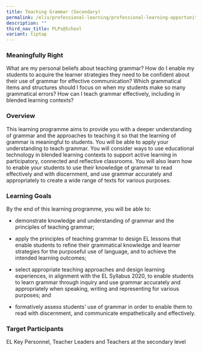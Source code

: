 ```yaml
---
title: Teaching Grammar (Secondary)
permalink: /elis/professional-learning/professional-learning-opportunities/secondary/teaching-grammar/
description: ""
third_nav_title: PLPs@School
variant: tiptap
---
```

<h3>Meaningfully Right</h3>
<p>What are my personal beliefs about teaching grammar? How do I enable my
students to acquire the learner strategies they need to be confident about
their use of grammar for effective communication? Which grammatical items
and structures should I focus on when my students make so many grammatical
errors? How can I teach grammar effectively, including in blended learning
contexts?</p>
<h3>Overview</h3>
<p>This learning programme aims to provide you with a deeper understanding
of grammar and the approaches to teaching it so that the learning of grammar
is meaningful to students. You will be able to apply your understanding
to teach grammar. You will consider ways to use educational technology
in blended learning contexts to support active learning in participatory,
connected and reflective classrooms. You will also learn how to enable
your students to use their knowledge of grammar to read effectively and
with discernment, and use grammar accurately and appropriately to create
a wide range of texts for various purposes.</p>
<h3>Learning Goals</h3>
<p>By the end of this learning programme, you will be able to:</p>
<ul data-tight="true" class="tight">
<li>
<p>demonstrate knowledge and understanding of grammar and the principles
of teaching grammar;</p>
</li>
<li>
<p>apply the principles of teaching grammar to design EL lessons that enable
students to refine their grammatical knowledge and learner strategies for
the purposeful use of language, and to achieve the intended learning outcomes;</p>
</li>
<li>
<p>select appropriate teaching approaches and design learning experiences,
in alignment with the EL Syllabus 2020, to enable students to learn grammar
through inquiry and use grammar accurately and appropriately when speaking,
writing and representing for various purposes; and</p>
</li>
<li>
<p>formatively assess students’ use of grammar in order to enable them to
read with discernment, and communicate empathetically and effectively.</p>
</li>
</ul>
<h3>Target Participants</h3>
<p>EL Key Personnel, Teacher Leaders and Teachers at the secondary level</p>